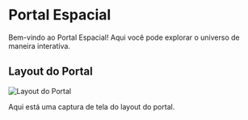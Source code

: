 # Portal Espacial

Bem-vindo ao Portal Espacial! Aqui você pode explorar o universo de maneira interativa.

## Layout do Portal

![Layout do Portal](assets/img/layout%20espaço.jpg)

Aqui está uma captura de tela do layout do portal.

